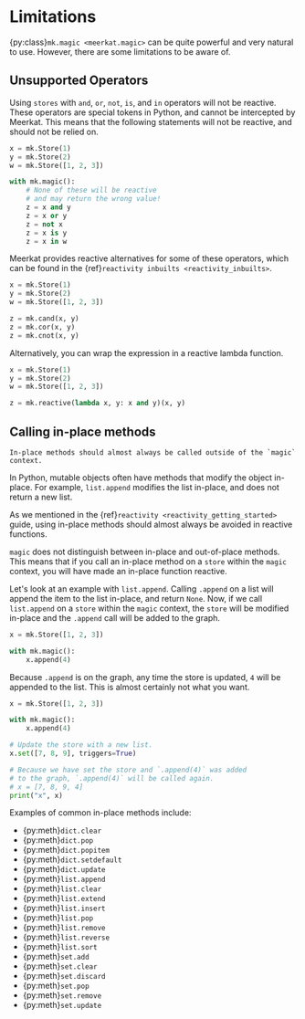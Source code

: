 # Limitations

{py:class}`mk.magic <meerkat.magic>` can be quite powerful and very natural to use. However, there are some limitations to be aware of.

## Unsupported Operators
Using `stores` with `and`, `or`, `not`, `is`, and `in` operators will not be reactive. These operators are special tokens in Python, and cannot be intercepted by Meerkat. This means that the following statements will not be reactive, and should not be relied on.

```python
x = mk.Store(1)
y = mk.Store(2)
w = mk.Store([1, 2, 3])

with mk.magic():
    # None of these will be reactive
    # and may return the wrong value!
    z = x and y
    z = x or y
    z = not x
    z = x is y
    z = x in w
```

Meerkat provides reactive alternatives for some of these operators, which can be found in the {ref}`reactivity inbuilts <reactivity_inbuilts>`.

```python
x = mk.Store(1)
y = mk.Store(2)
w = mk.Store([1, 2, 3])

z = mk.cand(x, y)
z = mk.cor(x, y)
z = mk.cnot(x, y)
```

Alternatively, you can wrap the expression in a reactive lambda function.

```python
x = mk.Store(1)
y = mk.Store(2)
w = mk.Store([1, 2, 3])

z = mk.reactive(lambda x, y: x and y)(x, y)
```


## Calling in-place methods

```{important}
In-place methods should almost always be called outside of the `magic` context.
```

In Python, mutable objects often have methods that modify the object in-place. For example, `list.append` modifies the list in-place, and does not return a new list.

As we mentioned in the {ref}`reactivity <reactivity_getting_started>` guide, using in-place methods should almost always be avoided in reactive functions. 

<!-- This is because the object will be modified in-place when the function is re-run, the object will be modified in-place, and the result will be different. -->

`magic` does not distinguish between in-place and out-of-place methods. This means that if you call an in-place method on a `store` within the `magic` context, you will have made an in-place function reactive.

Let's look at an example with `list.append`. Calling `.append` on a list will append the item to the list in-place, and return `None`. Now, if we call `list.append` on a `store` within the `magic` context, the `store` will be modified in-place and the `.append` call will be added to the graph.

```python
x = mk.Store([1, 2, 3])

with mk.magic():
    x.append(4)
```

Because `.append` is on the graph, any time the store is updated, `4` will be appended to the list. This is almost certainly not what you want.

```python
x = mk.Store([1, 2, 3])

with mk.magic():
    x.append(4)

# Update the store with a new list.
x.set([7, 8, 9], triggers=True)

# Because we have set the store and `.append(4)` was added
# to the graph, `.append(4)` will be called again.
# x = [7, 8, 9, 4]
print("x", x)
```

Examples of common in-place methods include:

<!---autogen-start: common-inplace-methods-->
- {py:meth}`dict.clear`
- {py:meth}`dict.pop`
- {py:meth}`dict.popitem`
- {py:meth}`dict.setdefault`
- {py:meth}`dict.update`
- {py:meth}`list.append`
- {py:meth}`list.clear`
- {py:meth}`list.extend`
- {py:meth}`list.insert`
- {py:meth}`list.pop`
- {py:meth}`list.remove`
- {py:meth}`list.reverse`
- {py:meth}`list.sort`
- {py:meth}`set.add`
- {py:meth}`set.clear`
- {py:meth}`set.discard`
- {py:meth}`set.pop`
- {py:meth}`set.remove`
- {py:meth}`set.update`
<!---autogen-end: common-inplace-methods-->

